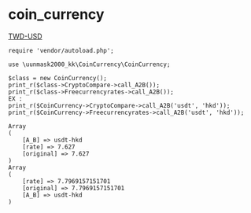 # coin_currency

[TWD-USD](https://api.jim-kk.com/api/currency/converter?from=TWD&to=USD)
```text
require 'vendor/autoload.php';

use \uunmask2000_kk\CoinCurrency\CoinCurrency;

$class = new CoinCurrency();
print_r($class->CryptoCompare->call_A2B());
print_r($class->Freecurrencyrates->call_A2B());
EX :
print_r($CoinCurrency->CryptoCompare->call_A2B('usdt', 'hkd'));
print_r($CoinCurrency->Freecurrencyrates->call_A2B('usdt', 'hkd'));

Array
(
    [A_B] => usdt-hkd
    [rate] => 7.627
    [original] => 7.627
)
Array
(
    [rate] => 7.7969157151701
    [original] => 7.7969157151701
    [A_B] => usdt-hkd
)
```
